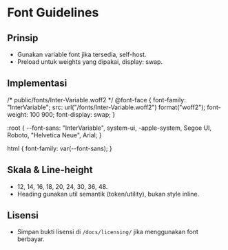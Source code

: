 # Font Guidelines

## Prinsip
- Gunakan variable font jika tersedia, self-host.
- Preload untuk weights yang dipakai, display: swap.

## Implementasi
/* public/fonts/Inter-Variable.woff2 */
@font-face {
  font-family: "InterVariable";
  src: url("/fonts/Inter-Variable.woff2") format("woff2");
  font-weight: 100 900;
  font-display: swap;
}

:root { --font-sans: "InterVariable", system-ui, -apple-system, Segoe UI, Roboto, "Helvetica Neue", Arial; }

html { font-family: var(--font-sans); }

## Skala & Line-height
- 12, 14, 16, 18, 20, 24, 30, 36, 48.
- Heading gunakan util semantik (token/utility), bukan style inline.

## Lisensi
- Simpan bukti lisensi di `/docs/licensing/` jika menggunakan font berbayar.